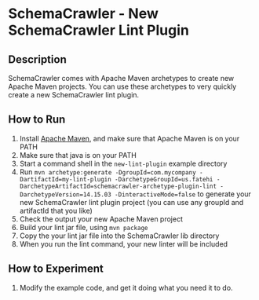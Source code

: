 # SchemaCrawler - New SchemaCrawler Lint Plugin

## Description
SchemaCrawler comes with Apache Maven archetypes to create new Apache Maven projects.
You can use these archetypes to very quickly create a new SchemaCrawler lint plugin.

## How to Run
1. Install [Apache Maven](http://maven.apache.org/), and make sure that Apache Maven is on your PATH 
2. Make sure that java is on your PATH
3. Start a command shell in the `new-lint-plugin` example directory 
4. Run `mvn archetype:generate -DgroupId=com.mycompany -DartifactId=my-lint-plugin
  -DarchetypeGroupId=us.fatehi -DarchetypeArtifactId=schemacrawler-archetype-plugin-lint -DarchetypeVersion=14.15.03
  -DinteractiveMode=false` to generate your new SchemaCrawler lint plugin project (you can use any groupId and artifactId that you like)
5. Check the output your new Apache Maven project
6. Build your lint jar file, using `mvn package`
7. Copy the your lint jar file into the SchemaCrawler lib directory
8. When you run the lint command, your new linter will be included

## How to Experiment
1. Modify the example code, and get it doing what you need it to do. 
